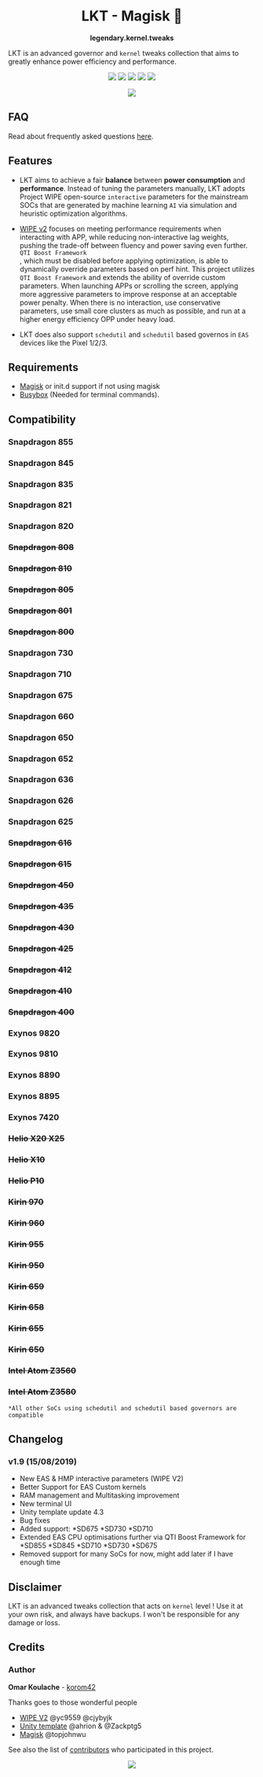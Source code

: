 <h1 align="center">LKT - Magisk 🏁</h1>
<p align="center">
 <strong>legendary.kernel.tweaks</strong></div>
</p>

LKT is an advanced governor and <code>kernel</code> tweaks collection that aims to greatly enhance power efficiency and performance.

<p align="center">
</a> <img src="https://img.shields.io/badge/Version-1.9-lightgrey.svg"></a> <img src="https://img.shields.io/badge/Updated-Aug%2015%2C%202019-brightgreen.svg"></a> <a href="https://forum.xda-developers.com/apps/magisk/xz-lxt-1-0-insane-battery-life-12h-sot-t3700688"><img src="https://img.shields.io/badge/-XDA-orange.svg"></a> <a href="https://t.me/LKT_XDA"><img src="https://img.shields.io/badge/-Telegram-9cf.svg"></a> <a href="https://join.slack.com/t/lkt-xda/shared_invite/enQtNzI2NTIzNzE1Mzk3LWE2YjY5YjA1OGUwZmFkZWEzZjUyMDEyMTQ0NTE0MDlmOTg4YTAyMWU1ZWVkMWMwMWZhNzQ4NTU4MTRkZGUyMjQ"><img src="https://img.shields.io/badge/-Slack-BlueViolet"></a>
</p>

<p align="center">
<a href="http://bit.ly/2QYQnln"><img src="https://img.shields.io/badge/PyPal-Donate-blue.svg?"></a>
</p>

## FAQ
Read about frequently asked questions [here](https://telegra.ph/LKT---FAQ-03-25).

## Features
- LKT aims to achieve a fair **balance** between **power consumption** and **performance**.
Instead of tuning the parameters manually, LKT adopts Project WIPE open-source <code>interactive</code> parameters for the mainstream SOCs that are generated by machine learning <code>AI</code> via simulation and heuristic optimization algorithms.

- [WIPE v2](https://github.com/yc9559/wipe-v2) focuses on meeting performance requirements when interacting with APP, while reducing non-interactive lag weights, pushing the trade-off between fluency and power saving even further. <code>QTI Boost Framework </code>, which must be disabled before applying optimization, is able to dynamically override parameters based on perf hint. This project utilizes <code>QTI Boost Framework</code> and extends the ability of override custom parameters. When launching APPs or scrolling the screen, applying more aggressive parameters to improve response at an acceptable power penalty. When there is no interaction, use conservative parameters, use small core clusters as much as possible, and run at a higher energy efficiency OPP under heavy load.
- LKT does also support <code>schedutil</code> and <code>schedutil</code> based governos in <code>EAS</code> devices like the Pixel 1/2/3.

## Requirements
- [Magisk](https://github.com/topjohnwu/Magisk/releases) or init.d support if not using magisk
- [Busybox](https://sourceforge.net/projects/magiskfiles/files/module-uploads/busybox-ndk-13015.zip/download) (Needed for terminal commands).

## Compatibility
### Snapdragon 855
### Snapdragon 845
### Snapdragon 835
### Snapdragon 821
### Snapdragon 820
### ~~Snapdragon 808~~
### ~~Snapdragon 810~~
### ~~Snapdragon 805~~
### ~~Snapdragon 801~~
### ~~Snapdragon 800~~
### Snapdragon 730
### Snapdragon 710
### Snapdragon 675
### Snapdragon 660
### Snapdragon 650
### Snapdragon 652
### Snapdragon 636
### Snapdragon 626
### Snapdragon 625
### ~~Snapdragon 616~~
### ~~Snapdragon 615~~
### ~~Snapdragon 450~~
### ~~Snapdragon 435~~
### ~~Snapdragon 430~~
### ~~Snapdragon 425~~
### ~~Snapdragon 412~~
### ~~Snapdragon 410~~
### ~~Snapdragon 400~~
### Exynos 9820 
### Exynos 9810 
### Exynos 8890 
### Exynos 8895 
### Exynos 7420 
### ~~Helio X20 X25~~
### ~~Helio X10~~
### ~~Helio P10~~
### ~~Kirin 970~~
### ~~Kirin 960~~
### ~~Kirin 955~~
### ~~Kirin 950~~
### ~~Kirin 659~~
### ~~Kirin 658~~
### ~~Kirin 655~~
### ~~Kirin 650~~
### ~~Intel Atom Z3560~~
### ~~Intel Atom Z3580~~
```
*All other SoCs using schedutil and schedutil based governors are compatible
```
## Changelog
### v1.9 (15/08/2019)
- New EAS & HMP interactive parameters (WIPE V2)
- Better Support for EAS Custom kernels
- RAM management and Multitasking improvement 
- New terminal UI
- Unity template update 4.3
- Bug fixes 
- Added support: 
*SD675
*SD730 
*SD710
- Extended EAS CPU optimisations further via QTI Boost Framework for 
*SD855
*SD845
*SD710
*SD730
*SD675
- Removed support for many SoCs for now, might add later if I have enough time

## Disclaimer
LKT is an advanced tweaks collection that acts on `kernel` level !
Use it at your own risk, and always have backups. I won't be responsible for any damage or loss.

## Credits
### Author
**Omar Koulache** - [korom42](https://github.com/korom42)

Thanks goes to those wonderful people
- [WIPE V2](https://github.com/yc9559/wipe-v2/) @yc9559 @cjybyjk
- [Unity template](https://github.com/Zackptg5/Unity) @ahrion & @Zackptg5 
- [Magisk](https://github.com/topjohnwu/Magisk) @topjohnwu

See also the list of [contributors](https://github.com/korom42/LKT/contributors) who participated in this project.

<p align="center">
 <a href="http://hits.dwyl.io/Korom42/Magisk-Modules-Repo/legendary_kernel_tweaks"><img src="http://hits.dwyl.io/Korom42/Magisk-Modules-Repo/legendary_kernel_tweaks.svg"></a>
</p>

